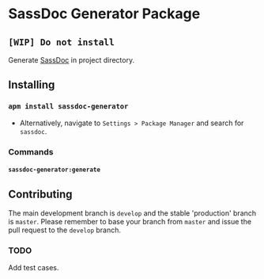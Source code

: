 # SassDoc Generator Package

## `[WIP] Do not install`

Generate [SassDoc](http://sassdoc.com) in project directory.

## Installing

### `apm install sassdoc-generator`

- Alternatively, navigate to `Settings > Package Manager` and search for `sassdoc`.

### Commands

#### `sassdoc-generator:generate`

## Contributing

The main development branch is `develop` and the stable 'production' branch is `master`.
Please remember to base your branch from `master` and issue the pull request to the `develop` branch.

### TODO
Add test cases.
